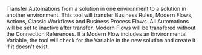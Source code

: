 Transfer Automations from a solution in one environment to a solution in another environment.
This tool will transfer Business Rules, Modern Flows, Actions, Classic Workflows and Business Process Flows. 
All Automations will be set to inactive after transfer. 
Modern Flows will be transfered without the Connection References. If a Modern Flow includes an Environmental Variable, the tool will check for the Variable in the new solution and create it if it doesn't exist. 
